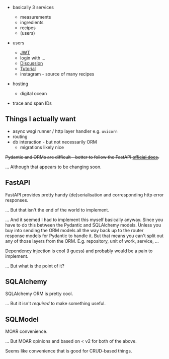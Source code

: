 
- basically 3 services
    - measurements
    - ingredients
    - recipes
    - (users)
- users
    - [JWT](https://fastapi.tiangolo.com/tutorial/security/)
    - login with ...
    - [Discussion](https://github.com/tiangolo/fastapi/issues/12)
    - [Tutorial](https://intility.github.io/fastapi-azure-auth/)
    - instagram - source of many recipes
    
- hosting
    - digital ocean

- trace and span IDs

## Things I actually want

- async wsgi runner / http layer handler e.g. `uvicorn`
- routing
- db interaction - but not necessarily ORM
    - migrations likely nice

~~Pydantic and ORMs are difficult - better to follow the FastAPI [official docs](https://fastapi.tiangolo.com/tutorial/sql-databases/#review-all-the-files).~~

... Although that appears to be changing soon.

## FastAPI

FastAPI provides pretty handy (de)serialisation and corresponding http error responses.

... But that isn't the end of the world to implement.

... And it seemed I had to implement this myself basically anyway.
Since you have to do this between the Pydantic and SQLAlchemy models.
Unless you buy into sending the ORM models all the way back up to the
router response models for Pydantic to handle it.
But that means you can't split out any of those layers from the ORM.
E.g. repository, unit of work, service, ...

Dependency injection is cool (I guess) and probably would be a pain to implement.

... But what is the point of it?

## SQLAlchemy

SQLAlchemy ORM is pretty cool.

... But it isn't _required_ to make something useful.

## SQLModel

MOAR convenience.

... But MOAR opinions and based on < v2 for both of the above.

Seems like convenience that is good for CRUD-based things.
